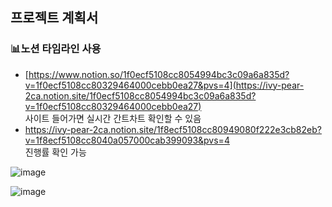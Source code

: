## 프로젝트 계획서


### 📊노션 타임라인 사용   
- [https://www.notion.so/1f0ecf5108cc8054994bc3c09a6a835d?v=1f0ecf5108cc80329464000cebb0ea27&pvs=4](https://ivy-pear-2ca.notion.site/1f0ecf5108cc8054994bc3c09a6a835d?v=1f0ecf5108cc80329464000cebb0ea27)   
사이트 들어가면 실시간 간트차트 확인할 수 있음
- https://ivy-pear-2ca.notion.site/1f8ecf5108cc80949080f222e3cb82eb?v=1f8ecf5108cc8040a057000cab399093&pvs=4   
진행률 확인 가능

![image](https://github.com/user-attachments/assets/16183702-45de-497b-a570-79caccce0b4a)

![image](https://github.com/user-attachments/assets/afa78503-133d-48b9-a1c6-ce70b1b7a1a7)


